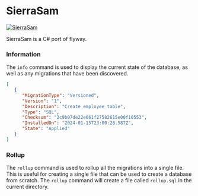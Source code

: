 # SierraSam
[![SierraSam](https://github.com/georgeamason/SierraSam/actions/workflows/ci.yml/badge.svg?branch=main)](https://github.com/georgeamason/SierraSam/actions/workflows/ci.yml)

SierraSam is a C# port of flyway.

### Information
The `info` command is used to display the current state of the database, as well as any migrations that have been discovered.

```json
[
   {
      "MigrationType": "Versioned",
      "Version": "1",
      "Description": "Create_employee_table",
      "Type": "SQL",
      "Checksum": "2c9b07de22e661f27582615e00f10553",
      "InstalledOn": "2024-01-15T23:00:28.587Z",
      "State": "Applied"
   }
]
```

### Rollup
The `rollup` command is used to rollup all the migrations into a single file. This is useful for creating a single file that can be used to create a database from scratch. The `rollup` command will create a file called `rollup.sql` in the current directory.
